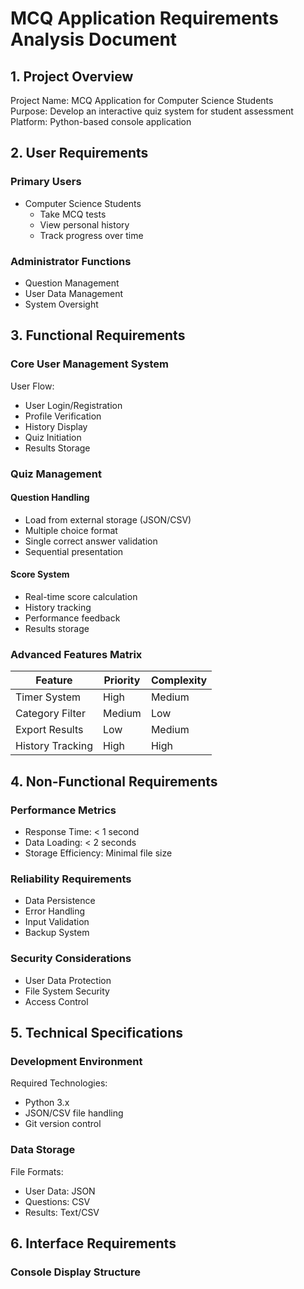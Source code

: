 # MCQ Application Requirements Analysis Document

## 1. Project Overview
Project Name: MCQ Application for Computer Science Students  
Purpose: Develop an interactive quiz system for student assessment  
Platform: Python-based console application

## 2. User Requirements

### Primary Users
- Computer Science Students
  * Take MCQ tests
  * View personal history
  * Track progress over time

### Administrator Functions
- Question Management
- User Data Management
- System Oversight

## 3. Functional Requirements

### Core User Management System
User Flow:
- User Login/Registration
- Profile Verification
- History Display
- Quiz Initiation
- Results Storage

### Quiz Management
#### Question Handling
- Load from external storage (JSON/CSV)
- Multiple choice format
- Single correct answer validation
- Sequential presentation

#### Score System
- Real-time score calculation
- History tracking
- Performance feedback
- Results storage

### Advanced Features Matrix

| Feature | Priority | Complexity |
|---------|----------|------------|
| Timer System | High | Medium |
| Category Filter | Medium | Low |
| Export Results | Low | Medium |
| History Tracking | High | High |

## 4. Non-Functional Requirements

### Performance Metrics
- Response Time: < 1 second
- Data Loading: < 2 seconds
- Storage Efficiency: Minimal file size

### Reliability Requirements
* Data Persistence
* Error Handling
* Input Validation
* Backup System

### Security Considerations
- User Data Protection
- File System Security
- Access Control

## 5. Technical Specifications

### Development Environment
Required Technologies:
- Python 3.x
- JSON/CSV file handling
- Git version control

### Data Storage
File Formats:
- User Data: JSON
- Questions: CSV
- Results: Text/CSV

## 6. Interface Requirements

### Console Display Structure
